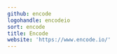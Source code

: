 ```yaml
---
github: encode
logohandle: encodeio
sort: encode
title: Encode
website: 'https://www.encode.io/'
---
```

